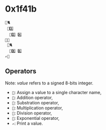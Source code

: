 # 0x1f41b

```
🍱🐈
 🍳3️⃣
  🍿2️⃣ 4️⃣
🍱🦄
 🔪🐈
  🏧8️⃣ 6️⃣
✍️🦄
```

## Operators

Note: *value* refers to a signed 8-bits integer.

 - `🍱`: Assign a value to a single character name,
 - `🍳`: Addition operator,
 - `🏧`: Substration operator,
 - `🍇`: Multiplication operator,
 - `🔪`: Division operator,
 - `🍿`: Exponential operator,
 - `✍️`: Print a value.
